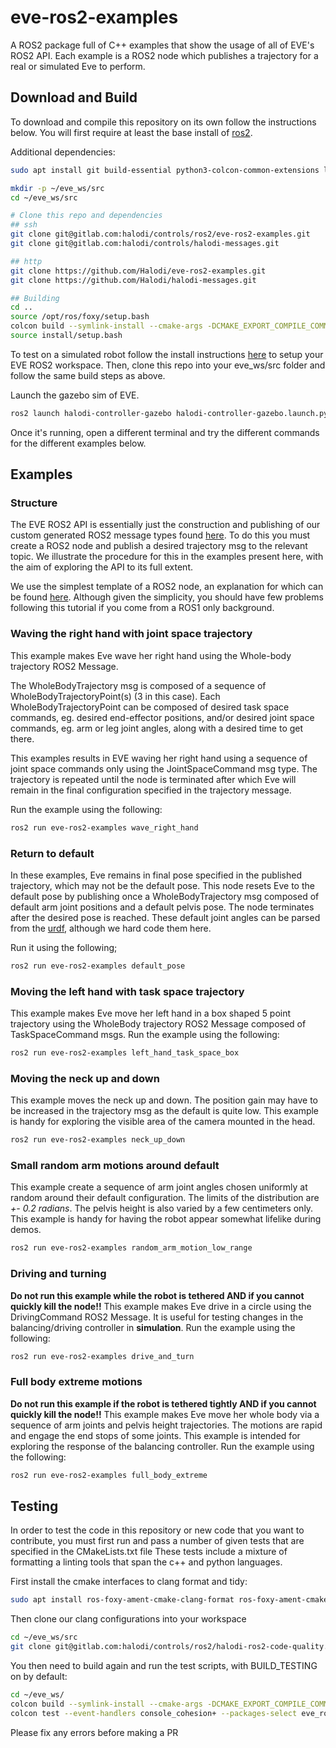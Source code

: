 # eve-ros2-examples

A ROS2 package full of C++ examples that show the usage of all of EVE's ROS2 API. Each example is a ROS2 node which publishes a trajectory for a real or simulated Eve to perform.

## Download and Build

To download and compile this repository on its own follow the instructions below. You will first require at least the base install of [ros2](https://docs.ros.org/en/foxy/Installation/Linux-Install-Debians.html).

Additional dependencies:
```bash
sudo apt install git build-essential python3-colcon-common-extensions libboost-math1.67-dev
```

```bash
mkdir -p ~/eve_ws/src
cd ~/eve_ws/src

# Clone this repo and dependencies
## ssh
git clone git@gitlab.com:halodi/controls/ros2/eve-ros2-examples.git
git clone git@gitlab.com:halodi/controls/halodi-messages.git

## http
git clone https://github.com/Halodi/eve-ros2-examples.git
git clone https://github.com/Halodi/halodi-messages.git

## Building
cd ..
source /opt/ros/foxy/setup.bash
colcon build --symlink-install --cmake-args -DCMAKE_EXPORT_COMPILE_COMMANDS=ON -DBUILD_TESTING=0
source install/setup.bash
```

To test on a simulated robot follow the install instructions [here](https://github.com/Halodi/halodi-controller/) to setup your EVE ROS2 workspace. Then, clone this repo into your eve_ws/src folder
and follow the same build steps as above.

Launch the gazebo sim of EVE.

```bash
ros2 launch halodi-controller-gazebo halodi-controller-gazebo.launch.py
```

Once it's running, open a different terminal and try the different commands for the different examples below.

## Examples

### Structure

The EVE ROS2 API is essentially just the construction and publishing of our custom generated ROS2 message types found [here](https://github.com/Halodi/halodi-messages). To do this you must create a ROS2 node and publish a desired trajectory msg to the relevant topic. We illustrate the procedure for this in the examples present here, with the aim of exploring the API to its full extent.

We use the simplest template of a ROS2 node, an explanation for which can be found [here](https://index.ros.org/doc/ros2/Tutorials/Writing-A-Simple-Cpp-Publisher-And-Subscriber/). Although given the simplicity, you should have few problems following this tutorial if you come from a ROS1 only background.

### Waving the right hand with joint space trajectory

This example makes Eve wave her right hand using the Whole-body trajectory ROS2 Message.

The WholeBodyTrajectory msg is composed of a sequence of WholeBodyTrajectoryPoint(s) (3 in this case). Each WholeBodyTrajectoryPoint can be composed of desired task space commands, eg. desired end-effector positions, and/or desired joint space commands, eg. arm or leg joint angles, along with a desired time to get there.

This examples results in EVE waving her right hand using a sequence of joint space commands only using the JointSpaceCommand msg type. The trajectory is repeated until the node is terminated after which Eve will remain in the final configuration specified in the trajectory message.

Run the example using the following:

```bash
ros2 run eve-ros2-examples wave_right_hand
```

### Return to default

In these examples, Eve remains in final pose specified in the published trajectory, which may not be the default pose. This node resets Eve to the default pose by publishing once a WholeBodyTrajectory msg composed of default arm joint positions and a default pelvis pose. The node terminates after the desired pose is reached. These default joint angles can be parsed from the [urdf](https://gitlab.com/halodi/controls/halodi-robot-models), although we hard code them here.

Run it using the following;

```bash
ros2 run eve-ros2-examples default_pose
```

### Moving the left hand with task space trajectory

This example makes Eve move her left hand in a box shaped 5 point trajectory using the WholeBody trajectory ROS2 Message composed of TaskSpaceCommand msgs.
Run the example using the following:

```bash
ros2 run eve-ros2-examples left_hand_task_space_box
```

### Moving the neck up and down

This example moves the neck up and down. The position gain may have to be increased in the trajectory msg as the default is quite low. This example is handy for exploring the visible area of the camera mounted in the head.

```bash
ros2 run eve-ros2-examples neck_up_down
```

### Small random arm motions around default

This example create a sequence of arm joint angles chosen uniformly at random around their default configuration. The limits of the distribution are *+- 0.2 radians*. The pelvis height is also varied by a few centimeters only. This example is handy for having the robot appear somewhat lifelike during demos.

```bash
ros2 run eve-ros2-examples random_arm_motion_low_range
```

### Driving and turning

**Do not run this example while the robot is tethered AND if you cannot quickly kill the node!!**
This example makes Eve drive in a circle using the DrivingCommand ROS2 Message. It is useful for testing changes in the balancing/driving controller in **simulation**.
Run the example using the following:

```bash
ros2 run eve-ros2-examples drive_and_turn
```

### Full body extreme motions

**Do not run this example if the robot is tethered tightly AND if you cannot quickly kill the node!!**
This example makes Eve move her whole body via a sequence of arm joints and pelvis height trajectories. The motions are rapid and engage the end stops of some joints. This example is intended for exploring the response of the balancing controller.
Run the example using the following:

```bash
ros2 run eve-ros2-examples full_body_extreme
```

## Testing

In order to test the code in this repository or new code that you want to contribute, you must first run and pass a number of given tests that are specified in the CMakeLists.txt file
These tests include a mixture of formatting a linting tools that span the c++ and python languages.

First install the cmake interfaces to clang format and tidy:
```bash
sudo apt install ros-foxy-ament-cmake-clang-format ros-foxy-ament-cmake-clang-tidy
```

Then clone our clang configurations into your workspace
```bash
cd ~/eve_ws/src
git clone git@gitlab.com:halodi/controls/ros2/halodi-ros2-code-quality.git
```

You then need to build again and run the test scripts, with BUILD_TESTING on by default:
```bash
cd ~/eve_ws/
colcon build --symlink-install --cmake-args -DCMAKE_EXPORT_COMPILE_COMMANDS=ON
colcon test --event-handlers console_cohesion+ --packages-select eve_ros2_examples
```

Please fix any errors before making a PR
